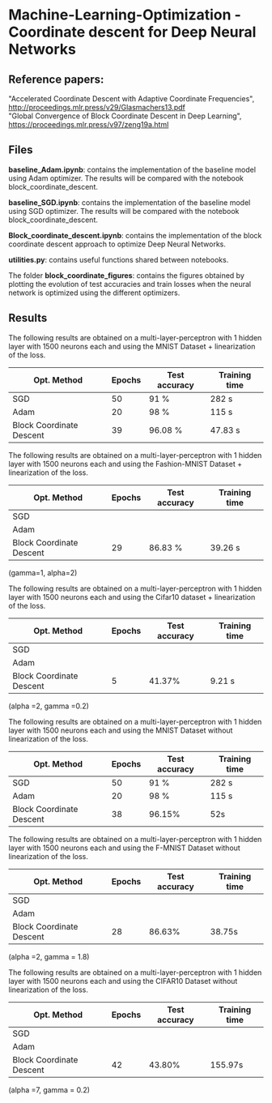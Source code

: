# Machine-Learning-Optimization - Coordinate descent for Deep Neural Networks

## Reference papers:

"Accelerated Coordinate Descent with Adaptive Coordinate Frequencies", http://proceedings.mlr.press/v29/Glasmachers13.pdf <br />
"Global Convergence of Block Coordinate Descent in Deep Learning", https://proceedings.mlr.press/v97/zeng19a.html <br />


<!--- ## CoordinateDescent.ipynb
For the time being this file only contains the following:

1.
```python
class MultiLayerPerceptron(torch.nn.Module):
def __init__(self):

def forward(self,x):
```
This class is a definition of 3 layer perceptron with Relu activation functions and an output layer of size 10 (1 output node corresponds to 1 of the 10 digits of the mnist dataset). The class contains two functions the ***init*** function which initializes the class object and the ***forward*** function which takes an ***input x*** and produces an ***output*** by passing the input through the perceptron.

2. 
```python
def accuracy(predicted, reference):
```
The definition of the accuracy metric usable with ***Pytorch tensors*** with the following parameters:<br>
***predicted*** the predicted labels from the model<br>
***reference*** the true value of samples.

3.
```python
def train_model(model,dataset_train,dataset_test,optimizer,criterion,epochs):
```
The function used for training the model and its parameters are the following:<br>
***model*** the model we wish to train (must be implemented in pytorch)<br>
***dataset_train*** the training dataset (use pytorch dataset loader to create this see mnist example in notebook)<br>
***dataset_test*** the testing dataset (use pytorch dataset loader to create this see mnist example in notebook)<br>
***optimizer*** the optimizer (must be compatible with pytorch optim library)<br>
***criterion*** the loss metric that the optimizer uses<br>
***epochs*** the number of epochs that the optimizer should iterate over the dataset
)
--->

## Files

**baseline_Adam.ipynb**: contains the implementation of the baseline model using Adam optimizer. The results will be compared with the notebook block_coordinate_descent.

**baseline_SGD.ipynb**: contains the implementation of the baseline model using SGD optimizer. The results will be compared with the notebook block_coordinate_descent.

**Block_coordinate_descent.ipynb**: contains the implementation of the block coordinate descent approach to optimize Deep Neural Networks.

**utilities.py**: contains useful functions shared between notebooks.

The folder **block_coordinate_figures**: contains the figures obtained by plotting the evolution of test accuracies and train losses when the neural network is optimized using the different optimizers.


## Results

The following results are obtained on a multi-layer-perceptron with 1 hidden layer with 1500 neurons each and using the MNIST Dataset + linearization of the loss. 

|  Opt. Method | Epochs | Test accuracy | Training time |
| ----- | ----- | ----- | ----- |
| SGD   |   50    | 91 % | 282 s |
| Adam  |   20    | 98 % | 115 s |
| Block Coordinate Descent | 39 | 96.08 % | 47.83 s |

The following results are obtained on a multi-layer-perceptron with 1 hidden layer with 1500 neurons each and using the Fashion-MNIST Dataset + linearization of the loss. 

|  Opt. Method | Epochs | Test accuracy | Training time |
| ----- | ----- | ----- | ----- |
| SGD   |      |     |     |
| Adam  |      |     |     |
| Block Coordinate Descent | 29 | 86.83 % | 39.26 s |

(gamma=1, alpha=2)

The following results are obtained on a multi-layer-perceptron with 1 hidden layer with 1500 neurons each and using the Cifar10 dataset + linearization of the loss. 

|  Opt. Method | Epochs | Test accuracy | Training time |
| ----- | ----- | ----- | ----- |
| SGD   |      |     |     |
| Adam  |      |     |     |
| Block Coordinate Descent | 5 | 41.37% | 9.21 s |

(alpha =2, gamma =0.2)


The following results are obtained on a multi-layer-perceptron with 1 hidden layer with 1500 neurons each and using the MNIST Dataset without linearization of the loss. 

|  Opt. Method | Epochs | Test accuracy | Training time |
| ----- | ----- | ----- | ----- |
| SGD   |   50    | 91 % | 282 s |
| Adam  |   20    | 98 % | 115 s |
| Block Coordinate Descent | 38 | 96.15% | 52s |

The following results are obtained on a multi-layer-perceptron with 1 hidden layer with 1500 neurons each and using the F-MNIST Dataset without linearization of the loss. 

|  Opt. Method | Epochs | Test accuracy | Training time |
| ----- | ----- | ----- | ----- |
| SGD   |       |  |  |
| Adam  |       |  |  |
| Block Coordinate Descent | 28 | 86.63% | 38.75s |

(alpha =2, gamma = 1.8)

The following results are obtained on a multi-layer-perceptron with 1 hidden layer with 1500 neurons each and using the CIFAR10 Dataset without linearization of the loss. 

|  Opt. Method | Epochs | Test accuracy | Training time |
| ----- | ----- | ----- | ----- |
| SGD   |       |  |  |
| Adam  |       |  |  |
| Block Coordinate Descent | 42 | 43.80% | 155.97s |

(alpha =7, gamma = 0.2)
